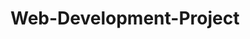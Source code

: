 <!DOCTYPE html>
<html>
  <head>
    <meta charset="utf-8">
    <meta name="viewport" content="width=device-width, intial-scale=1">
    <title>My KSU Journey</title>
    <link rel="stylesheet" href="styles.css">
  </head>
  <body>
    <h1>Web-Development-Project</h1>
    
  </body>
</html>

